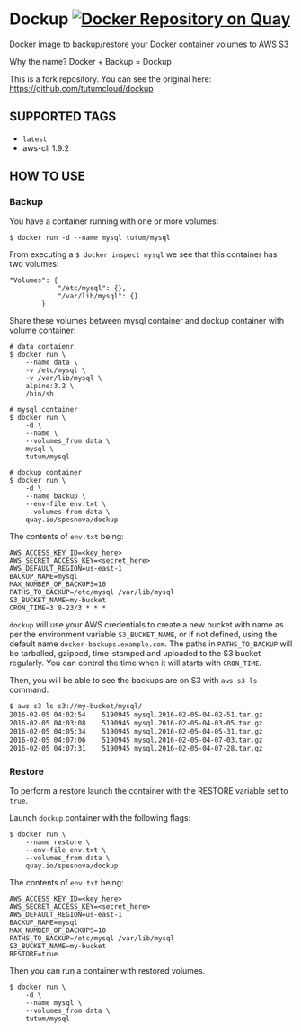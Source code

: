# Dockup [![Docker Repository on Quay](https://quay.io/repository/spesnova/aws-cli/status "Docker Repository on Quay")](https://quay.io/repository/spesnova/aws-cli)
Docker image to backup/restore your Docker container volumes to AWS S3

Why the name? Docker + Backup = Dockup

This is a fork repository. You can see the original here: https://github.com/tutumcloud/dockup

## SUPPORTED TAGS

* `latest`
 * aws-cli 1.9.2

## HOW TO USE
### Backup
You have a container running with one or more volumes:

```
$ docker run -d --name mysql tutum/mysql
```

From executing a `$ docker inspect mysql` we see that this container has two volumes:

```
"Volumes": {
            "/etc/mysql": {},
            "/var/lib/mysql": {}
        }
```

Share these volumes between mysql container and dockup container with volume container:

```
# data contaienr
$ docker run \
    --name data \
    -v /etc/mysql \
    -v /var/lib/mysql \
    alpine:3.2 \
    /bin/sh

# mysql container
$ docker run \
    -d \
    --name \
    --volumes_from data \
    mysql \
    tutum/mysql

# dockup container
$ docker run \
    -d \
    --name backup \
    --env-file env.txt \
    --volumes-from data \
    quay.io/spesnova/dockup
```

The contents of `env.txt` being:

```
AWS_ACCESS_KEY_ID=<key_here>
AWS_SECRET_ACCESS_KEY=<secret_here>
AWS_DEFAULT_REGION=us-east-1
BACKUP_NAME=mysql
MAX_NUMBER_OF_BACKUPS=10
PATHS_TO_BACKUP=/etc/mysql /var/lib/mysql
S3_BUCKET_NAME=my-bucket
CRON_TIME=3 0-23/3 * * *
```

`dockup` will use your AWS credentials to create a new bucket with name as per the environment variable `S3_BUCKET_NAME`, or if not defined, using the default name `docker-backups.example.com`. The paths in `PATHS_TO_BACKUP` will be tarballed, gzipped, time-stamped and uploaded to the S3 bucket regularly. You can control the time when it will starts with `CRON_TIME`.

Then, you will be able to see the backups are on S3 with `aws s3 ls` command.

```bash
$ aws s3 ls s3://my-bucket/mysql/
2016-02-05 04:02:54    5190945 mysql.2016-02-05-04-02-51.tar.gz
2016-02-05 04:03:08    5190945 mysql.2016-02-05-04-03-05.tar.gz
2016-02-05 04:05:34    5190945 mysql.2016-02-05-04-05-31.tar.gz
2016-02-05 04:07:06    5190945 mysql.2016-02-05-04-07-03.tar.gz
2016-02-05 04:07:31    5190945 mysql.2016-02-05-04-07-28.tar.gz
```


### Restore
To perform a restore launch the container with the RESTORE variable set to `true`.

Launch `dockup` container with the following flags:

```
$ docker run \
    --name restore \
    --env-file env.txt \
    --volumes_from data \
    quay.io/spesnova/dockup
```

The contents of `env.txt` being:

```
AWS_ACCESS_KEY_ID=<key_here>
AWS_SECRET_ACCESS_KEY=<secret_here>
AWS_DEFAULT_REGION=us-east-1
BACKUP_NAME=mysql
MAX_NUMBER_OF_BACKUPS=10
PATHS_TO_BACKUP=/etc/mysql /var/lib/mysql
S3_BUCKET_NAME=my-bucket
RESTORE=true
```

Then you can run a container with restored volumes.

```
$ docker run \
    -d \
    --name mysql \
    --volumes_from data \
    tutum/mysql
```
